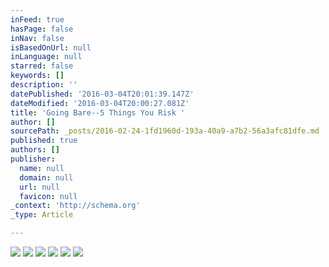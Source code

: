 ```yaml
---
inFeed: true
hasPage: false
inNav: false
isBasedOnUrl: null
inLanguage: null
starred: false
keywords: []
description: ''
datePublished: '2016-03-04T20:01:39.147Z'
dateModified: '2016-03-04T20:00:27.081Z'
title: 'Going Bare--5 Things You Risk '
author: []
sourcePath: _posts/2016-02-24-1fd1960d-193a-40a9-a7b2-56a3afc81dfe.md
published: true
authors: []
publisher:
  name: null
  domain: null
  url: null
  favicon: null
_context: 'http://schema.org'
_type: Article

---
```

![](https://the-grid-user-content.s3-us-west-2.amazonaws.com/5e77d97e-80ac-473e-89b6-ca6f68493bf4.jpe)
![](https://the-grid-user-content.s3-us-west-2.amazonaws.com/3d46707c-3f55-41d9-b7b1-eb69392d9ace.jpg)
![](https://the-grid-user-content.s3-us-west-2.amazonaws.com/0f0e3301-2c7a-4640-b238-fb3843ffcaec.jpe)
![](https://the-grid-user-content.s3-us-west-2.amazonaws.com/ba16635b-1e45-4c71-ba73-6179e296417f.jpg)
![](https://the-grid-user-content.s3-us-west-2.amazonaws.com/52ecaf51-ca1a-470f-859f-6268fb8bd40e.jpg)
![](https://the-grid-user-content.s3-us-west-2.amazonaws.com/d797b507-0389-4119-ae01-eff48cd08358.jpg)